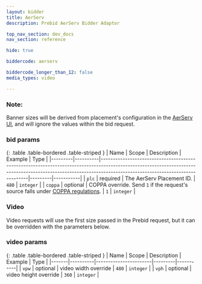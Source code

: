 ```yaml
---
layout: bidder
title: AerServ
description: Prebid AerServ Bidder Adaptor

top_nav_section: dev_docs
nav_section: reference

hide: true

biddercode: aerserv

biddercode_longer_than_12: false
media_types: video

---
```


### Note:
Banner sizes will be derived from placement's configuration in the [AerServ UI](https://platform.aerserv.com/), and will ignore the values within the bid request.

### bid params

{: .table .table-bordered .table-striped }
| Name    | Scope    | Description                                                                                                                                                                                                | Example | Type      |
|---------|----------|------------------------------------------------------------------------------------------------------------------------------------------------------------------------------------------------------------|---------|-----------|
| `plc`   | required | The AerServ Placement ID.                                                                                                                                                                                  | `480`   | `integer` |
| `coppa` | optional | COPPA override. Send `1` if the request's source falls under [COPPA regulations](https://www.ftc.gov/enforcement/rules/rulemaking-regulatory-reform-proceedings/childrens-online-privacy-protection-rule). | `1`     | `integer` |

<a name="aerserv-video"></a>

### Video
Video requests will use the first size passed in the Prebid request, but it can be overridden with the parameters below.

### video params

{: .table .table-bordered .table-striped }
| Name  | Scope    | Description           | Example | Type      |
|-------|----------|-----------------------|---------|-----------|
| `vpw` | optional | video width override  | `480`   | `integer` |
| `vph` | optional | video height override | `360`   | `integer` |
